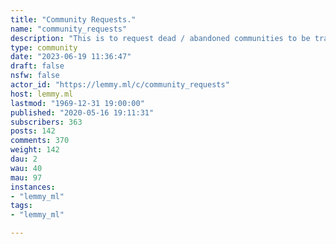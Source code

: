 ```yaml
---
title: "Community Requests." 
name: "community_requests"
description: "This is to request dead / abandoned communities to be transferred."
type: community
date: "2023-06-19 11:36:47"
draft: false
nsfw: false
actor_id: "https://lemmy.ml/c/community_requests"
host: lemmy.ml
lastmod: "1969-12-31 19:00:00"
published: "2020-05-16 19:11:31"
subscribers: 363
posts: 142
comments: 370
weight: 142
dau: 2
wau: 40
mau: 97
instances:
- "lemmy_ml"
tags: 
- "lemmy_ml"

---
```

